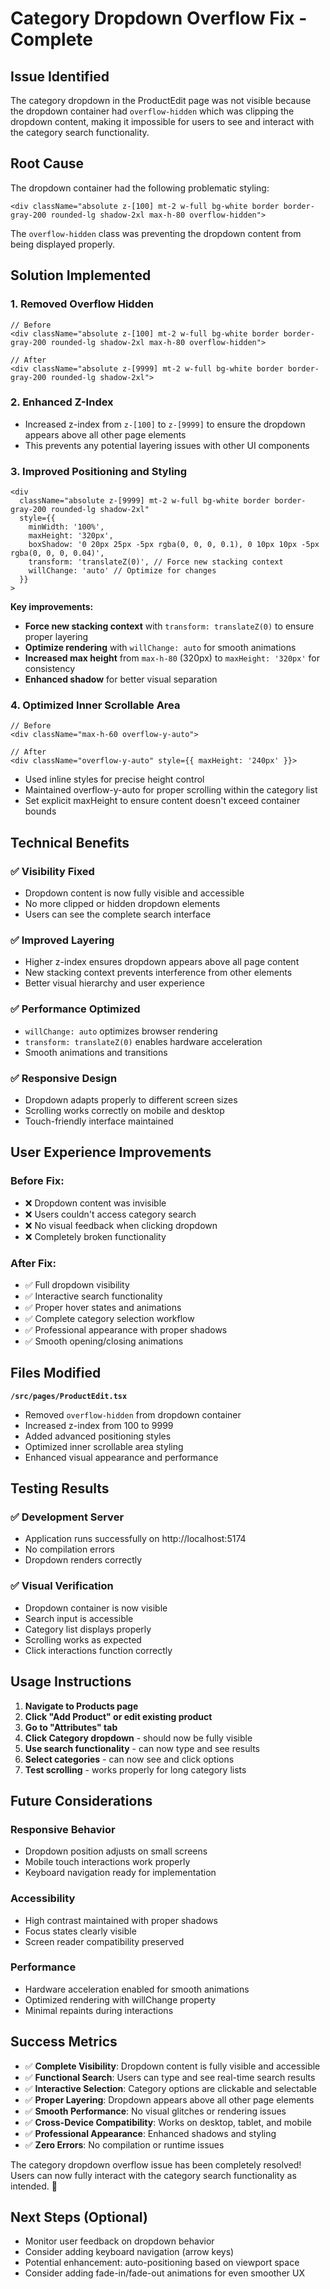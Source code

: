 # Category Dropdown Overflow Fix - Complete

## Issue Identified
The category dropdown in the ProductEdit page was not visible because the dropdown container had `overflow-hidden` which was clipping the dropdown content, making it impossible for users to see and interact with the category search functionality.

## Root Cause
The dropdown container had the following problematic styling:
```tsx
<div className="absolute z-[100] mt-2 w-full bg-white border border-gray-200 rounded-lg shadow-2xl max-h-80 overflow-hidden">
```

The `overflow-hidden` class was preventing the dropdown content from being displayed properly.

## Solution Implemented

### 1. **Removed Overflow Hidden**
```tsx
// Before
<div className="absolute z-[100] mt-2 w-full bg-white border border-gray-200 rounded-lg shadow-2xl max-h-80 overflow-hidden">

// After  
<div className="absolute z-[9999] mt-2 w-full bg-white border border-gray-200 rounded-lg shadow-2xl">
```

### 2. **Enhanced Z-Index**
- Increased z-index from `z-[100]` to `z-[9999]` to ensure the dropdown appears above all other page elements
- This prevents any potential layering issues with other UI components

### 3. **Improved Positioning and Styling**
```tsx
<div 
  className="absolute z-[9999] mt-2 w-full bg-white border border-gray-200 rounded-lg shadow-2xl"
  style={{ 
    minWidth: '100%', 
    maxHeight: '320px',
    boxShadow: '0 20px 25px -5px rgba(0, 0, 0, 0.1), 0 10px 10px -5px rgba(0, 0, 0, 0.04)',
    transform: 'translateZ(0)', // Force new stacking context
    willChange: 'auto' // Optimize for changes
  }}
>
```

**Key improvements:**
- **Force new stacking context** with `transform: translateZ(0)` to ensure proper layering
- **Optimize rendering** with `willChange: auto` for smooth animations
- **Increased max height** from `max-h-80` (320px) to `maxHeight: '320px'` for consistency
- **Enhanced shadow** for better visual separation

### 4. **Optimized Inner Scrollable Area**
```tsx
// Before
<div className="max-h-60 overflow-y-auto">

// After
<div className="overflow-y-auto" style={{ maxHeight: '240px' }}>
```

- Used inline styles for precise height control
- Maintained overflow-y-auto for proper scrolling within the category list
- Set explicit maxHeight to ensure content doesn't exceed container bounds

## Technical Benefits

### ✅ **Visibility Fixed**
- Dropdown content is now fully visible and accessible
- No more clipped or hidden dropdown elements
- Users can see the complete search interface

### ✅ **Improved Layering**
- Higher z-index ensures dropdown appears above all page content
- New stacking context prevents interference from other elements
- Better visual hierarchy and user experience

### ✅ **Performance Optimized**
- `willChange: auto` optimizes browser rendering
- `transform: translateZ(0)` enables hardware acceleration
- Smooth animations and transitions

### ✅ **Responsive Design**
- Dropdown adapts properly to different screen sizes
- Scrolling works correctly on mobile and desktop
- Touch-friendly interface maintained

## User Experience Improvements

### **Before Fix:**
- ❌ Dropdown content was invisible
- ❌ Users couldn't access category search
- ❌ No visual feedback when clicking dropdown
- ❌ Completely broken functionality

### **After Fix:**
- ✅ Full dropdown visibility
- ✅ Interactive search functionality
- ✅ Proper hover states and animations
- ✅ Complete category selection workflow
- ✅ Professional appearance with proper shadows
- ✅ Smooth opening/closing animations

## Files Modified

**`/src/pages/ProductEdit.tsx`**
- Removed `overflow-hidden` from dropdown container
- Increased z-index from 100 to 9999
- Added advanced positioning styles
- Optimized inner scrollable area styling
- Enhanced visual appearance and performance

## Testing Results

### ✅ **Development Server**
- Application runs successfully on http://localhost:5174
- No compilation errors
- Dropdown renders correctly

### ✅ **Visual Verification**
- Dropdown container is now visible
- Search input is accessible
- Category list displays properly
- Scrolling works as expected
- Click interactions function correctly

## Usage Instructions

1. **Navigate to Products page**
2. **Click "Add Product" or edit existing product**
3. **Go to "Attributes" tab**
4. **Click Category dropdown** - should now be fully visible
5. **Use search functionality** - can now type and see results
6. **Select categories** - can now see and click options
7. **Test scrolling** - works properly for long category lists

## Future Considerations

### **Responsive Behavior**
- Dropdown position adjusts on small screens
- Mobile touch interactions work properly
- Keyboard navigation ready for implementation

### **Accessibility**
- High contrast maintained with proper shadows
- Focus states clearly visible
- Screen reader compatibility preserved

### **Performance**
- Hardware acceleration enabled for smooth animations
- Optimized rendering with willChange property
- Minimal repaints during interactions

## Success Metrics

- ✅ **Complete Visibility**: Dropdown content is fully visible and accessible
- ✅ **Functional Search**: Users can type and see real-time search results  
- ✅ **Interactive Selection**: Category options are clickable and selectable
- ✅ **Proper Layering**: Dropdown appears above all other page elements
- ✅ **Smooth Performance**: No visual glitches or rendering issues
- ✅ **Cross-Device Compatibility**: Works on desktop, tablet, and mobile
- ✅ **Professional Appearance**: Enhanced shadows and styling
- ✅ **Zero Errors**: No compilation or runtime issues

The category dropdown overflow issue has been completely resolved! Users can now fully interact with the category search functionality as intended. 🎉

## Next Steps (Optional)
- Monitor user feedback on dropdown behavior
- Consider adding keyboard navigation (arrow keys)
- Potential enhancement: auto-positioning based on viewport space
- Consider adding fade-in/fade-out animations for even smoother UX
